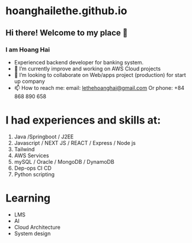 # hoanghailethe.github.io 
## Hi there! Welcome to my place 👋
### I am Hoang Hai
- Experienced backend developer for banking system.
- 🌱 I’m currently improve and working on AWS Cloud projects
- 👯 I’m looking to collaborate on Web/apps project (production) for start up company
- 📫 How to reach me: email: lethehoanghai@gmail.com Or phone: +84 868 890 658 


# I had experiences and skills at:
1. Java /Springboot / J2EE
2. Javascript / NEXT JS / REACT / Express / Node js 
3. Tailwind
5. AWS Services
6. mySQL / Oracle / MongoDB / DynamoDB
7. Dep-ops CI CD
8. Python scripting

# Learning
- LMS
- AI
- Cloud Architecture
- System design